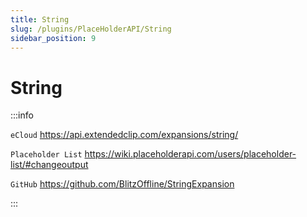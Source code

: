 ```yaml
---
title: String
slug: /plugins/PlaceHolderAPI/String
sidebar_position: 9
---
```


# String

:::info

`eCloud` https://api.extendedclip.com/expansions/string/

`Placeholder List` https://wiki.placeholderapi.com/users/placeholder-list/#changeoutput

`GitHub` https://github.com/BlitzOffline/StringExpansion

:::
